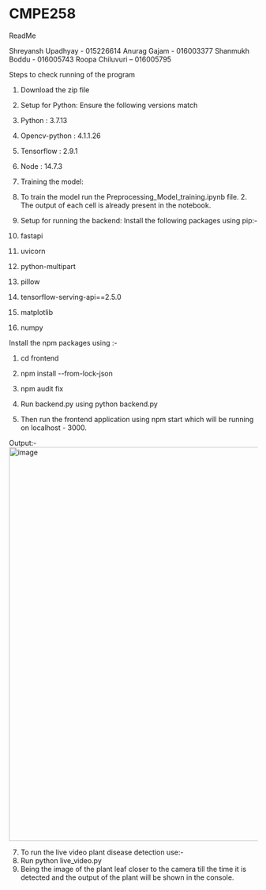 # CMPE258
ReadMe

Shreyansh Upadhyay - 015226614 
Anurag Gajam - 016003377
Shanmukh Boddu - 016005743 
Roopa Chiluvuri – 016005795


Steps to check running of the program 
1. Download the zip file

2. Setup for Python:
Ensure the following versions match
1. Python : 3.7.13
2. Opencv-python : 4.1.1.26 
3. Tensorflow : 2.9.1
4. Node : 14.7.3


3. Training the model:
1. To train the model run the Preprocessing_Model_training.ipynb file. 2. The output of each cell is already present in the notebook.

4. Setup for running the backend:
Install the following packages using pip:-
1. fastapi
2. uvicorn
3. python-multipart
4. pillow
5. tensorflow-serving-api==2.5.0 
6. matplotlib
7. numpy

Install the npm packages using :- 
1. cd frontend
2. npm install --from-lock-json 
3. npm audit fix


5. Run backend.py using python backend.py

6. Then run the frontend application using npm start which will be running on localhost - 3000.

Output:-
<img width="799" alt="image" src="https://user-images.githubusercontent.com/100038612/204424262-40c1512d-9bd6-4f24-978f-43bc915518ad.png">

7. To run the live video plant disease detection use:-
1. Run python live_video.py
2. Being the image of the plant leaf closer to the camera till the time it is detected and the
output of the plant will be shown in the console.
 
